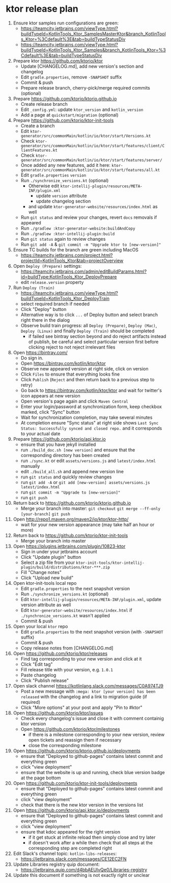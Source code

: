 # ktor release plan

1. Ensure ktor samples run configurations are green:
    - https://teamcity.jetbrains.com/viewType.html?buildTypeId=KotlinTools_Ktor_SamplesMasterKtor&branch_KotlinTools_Ktor=%3Cdefault%3E&tab=buildTypeStatusDiv
    - https://teamcity.jetbrains.com/viewType.html?buildTypeId=KotlinTools_Ktor_Samples&branch_KotlinTools_Ktor=%3Cdefault%3E&tab=buildTypeStatusDiv
1. Prepare ktor https://github.com/ktorio/ktor
    - Update [CHANGELOG.md], add new version's section and changelog    
    - Edit `gradle.properties`, remove `-SNAPSHOT` suffix
    - Commit & push
    - Prepare release branch, cherry-pick/merge required commits (optional)
1. Prepare https://github.com/ktorio/ktorio.github.io
    - Create release branch
    - Edit `_config.yml`: update `ktor_version` and `kotlin_version`
    - Add a page at `quickstart/migration` (optional)
1. Prepare https://github.com/ktorio/ktor-init-tools
    - Create a branch
    - Edit `ktor-generator/src/commonMain/kotlin/io/ktor/start/Versions.kt`
    - Check `ktor-generator/src/commonMain/kotlin/io/ktor/start/features/client/ClientFeatures.kt`
    - Check `ktor-generator/src/commonMain/kotlin/io/ktor/start/features/server/`
    - Once added any new features, add it here: `ktor-generator/src/commonMain/kotlin/io/ktor/start/features/all.kt`
    - Edit `gradle.properties` `version`
    - Run `./synchronize_versions.kt` (optional)
        - Otherwise edit `ktor-intellij-plugin/resources/META-INF/plugin.xml`
            * update `version` attribute
            * update changelog section
        - and update `ktor-generator-website/resources/index.html` as well
    - Run `git status` and review your changes, revert `docs` removals if appeared
    - Run `./gradlew :ktor-generator-website:buildAndCopy`
    - Run `./gradlew :ktor-intellij-plugin:build`
    - Run `git status` again to review changes
    - Run `git add -A` & `git commit -m "Upgrade ktor to [new-version]"`
1. Ensure TC builds for the branch are green including MacOS
    - https://teamcity.jetbrains.com/project.html?projectId=KotlinTools_Ktor&tab=projectOverview
1. Open `Deploy (Prepare)` settings:
    - https://teamcity.jetbrains.com/admin/editBuildParams.html?id=buildType:KotlinTools_Ktor_DeployPrepare
    - edit `release.version` property
1. Run `Deploy (Train)` 
    - https://teamcity.jetbrains.com/viewType.html?buildTypeId=KotlinTools_Ktor_DeployTrain
    - select required branch if needed
    - Click "Deploy" button
    - Alternative way is to click `...` of Deploy button and select branch right there in the dialog
    - Observe build train progress: all `Deploy (Prepare)`, `Deploy (Mac)`, `Deploy (Linux)` and finally `Deploy (Train)` should be completed
        * if failed see bintray section beyond and do reject artifacts instead of publish, be careful and select particular version first before clicking reject to not reject irrelevant files
1. Open https://bintray.com/
    - Do sign in.
    - Open https://bintray.com/kotlin/ktor/ktor
    - Observe new appeared version at right side, click on version
    - Click `Files` to ensure that everything looks fine
    - Click `Publish` (`Reject` and then return back to a previous step to retry)
    - Go back to https://bintray.com/kotlin/ktor/ktor and wait for twitter's icon appears at new version
    - Open version's page again and click `Maven Central`
    - Enter your login/password at synchronization form, keep checkbox marked, click "Sync" button
    - Wait for synchronization completion, may take several minutes 
    - At completion ensure "Sync status" at right side shows `Last Sync Status: Successfully synced and closed repo.` and it corresponds to your actual date
1. Prepare https://github.com/ktorio/api.ktor.io
    - ensure that you have jekyll installed
    - run `./build_doc.sh [new version]` and ensure that the corresponding directory has been created
    - run `./sync.kt` or edit `assets/versions.js` and `latest/index.html` manually
    - edit `./build_all.sh` and append new version line
    - run `git status` and quickly review changes
    - run `git add -A` or `git add [new-version] assets/versions.js latest/index.html` 
    - run `git commit -m "Upgrade to [new-version]"`
    - run `git push`
1. Return back to https://github.com/ktorio/ktorio.github.io
    - Merge your branch into master: `git checkout`  `git merge --ff-only [your-branch]` `git push`
1. Open http://repo1.maven.org/maven2/io/ktor/ktor-http/ 
    - wait for your new version appearance (may take half an hour or more)  
1. Return back to https://github.com/ktorio/ktor-init-tools
    - Merge your branch into master
1. Open https://plugins.jetbrains.com/plugin/10823-ktor
    - Sign in under your jetbrains account
    - Click "Update plugin" button
    - Select a zip file from your `ktor-init-tools/ktor-intellij-plugin/build/distributions/ktor-***.zip`
    - Fill "Change notes"
    - Click "Upload new build"
1. Open ktor-init-tools local repo
    - Edit `gradle.properties` to the next snapshot version
    - Run `./synchronize_versions.kt` (optional)
    - Edit `ktor-intellij-plugin/resources/META-INF/plugin.xml`, update version attribute as well
    - Edit `ktor-generator-website/resources/index.html` if `./synchronize_versions.kt` wasn't applied
    - Commit & push
1. Open your local `ktor` repo
    - Edit `gradle.properties` to the next snapshot version (with `-SNAPSHOT` suffix)
    - Commit & push
    - Copy release notes from [CHANGELOG.md]
1. Open https://github.com/ktorio/ktor/releases
    - Find tag corresponding to your new version and click at it
    - Click "Edit tag"
    - Fill release title with your version, e.g. `1.0.1`
    - Paste changelog
    - Click "Publish release"
1. Open slack channel https://kotlinlang.slack.com/messages/C0A974TJ9
    - Post a new message with `:mega: ktor [your version] has been released` with the changelog and a link to migration guide (if required)
    - Click "More options" at your post and apply "Pin to #ktor"
1. Open https://github.com/ktorio/ktor/issues
    - Check every changelog's issue and close it with comment containig ktor version
    - Open https://github.com/ktorio/ktor/milestones
        - if there is a milestone corresponding to your new version, review open tickets and reassign them if necessary
        - close the corresponding milestone
1. Open https://github.com/ktorio/ktorio.github.io/deployments
    - ensure that "Deployed to github-pages" contains latest commit and everything green
    - click "view deployment"
    - ensure that the website is up and running, check blue version badge at the page bottom
1. Open https://github.com/ktorio/ktor-init-tools/deployments
    - ensure that "Deployed to github-pages" contains latest commit and everything green
    - click "view deployment"
    - check that there is the new ktor version in the versions list
1. Open https://github.com/ktorio/api.ktor.io/deployments
    - ensure that "Deployed to github-pages" contains latest commit and everything green
    - click "view deployment"
    - ensure that kdoc appeared for the right version
        - if it get stuck at infinite reload then simply close and try later
        - if doesn't work after a while then check that all steps at the corresponding step are completed right
1. Edit Slack's channel topic: `kotlin-libs-releases`:
    - https://jetbrains.slack.com/messages/CE12EC2FN
1. Update Libraries registry quip document:
    - https://jetbrains.quip.com/d4bbAEUIvQe0/Libraries-registry
1. Update this document if something is not exactly right or unclear   

